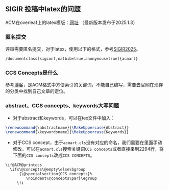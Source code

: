 



## SIGIR 投稿中latex的问题
ACM在overleaf上的latex模版：[网址](https://www.overleaf.com/gallery/tagged/acm-official#.WOuOk2e1taQ) （最新版本发布于2025.1.3）

### 匿名提交
评审需要匿名提交，对于latex，使用以下的格式，参考[SIGIR2025](https://sigir2025.dei.unipd.it/call-full-papers.html)。
```LaTeX
/documentclass[sigconf,natbib=true,anonymous=true]{acmart}
```

### CCS Concepts是什么

参考[博客](https://blog.csdn.net/weixin_41971366/article/details/107722049)，是ACM格式中方便索引的关键词，不能自己编写，需要去官网在现存的分类中找到自己文章的定位。
### abstract、CCS concepts、keywords大写问题
+ 对于abstract和keywords，可以在tex文件中加入：
```LaTeX
\renewcommand{\abstractname}{\MakeUppercase{Abstract}}
\renewcommand{\keywordsname}{\MakeUppercase{Keywords}}
```
+ 对于CCS concept，由于`acmart.cls`没有对应的命名，我们需要在里面手动修改。可以在`acmart.cls`搜索关键词`CCS concepts`或者直接来到2294行，将下面的`CCS concepts`改成`CCS CONCEPTS`。
```
\if@ACM@printccs
  \ifx\@concepts\@empty\else\bgroup
      {\@specialsection{CCS concepts}%
         \noindent\@concepts\par}\egroup
     \fi
```
